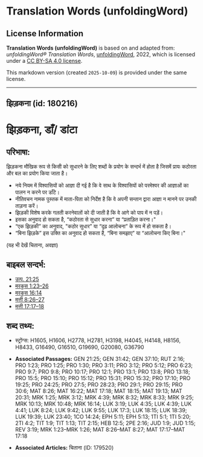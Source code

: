 # Translation Words (unfoldingWord)

## License Information

**Translation Words (unfoldingWord)** is based on and adapted from: _unfoldingWord® Translation Words_, [unfoldingWord](https://unfoldingword.org/utw), 2022, which is licensed under a [CC BY-SA 4.0 license](https://creativecommons.org/licenses/by-sa/4.0/legalcode.en).

This markdown version (created `2025-10-09`) is provided under the same license.



--------------------------------

## झिड़कना (id: 180216)

झिड़कना, डाँ/ डांटा
==================

परिभाषा:
--------

झिड़कना मौखिक रूप से किसी को सुधारने के लिए शब्दों के प्रयोग के सन्दर्भ में होता है जिसमें प्रायः कठोरता और बल का प्रयोग किया जाता है।

* नये नियम में विश्वासियों को आज्ञा दी गई है कि वे साथ के विश्वासियों को परमेश्वर की आज्ञाओं का पालन न करने पर डाँटे।
* नीतिवचन नामक पुस्तक में माता\-पिता को निर्देश है कि वे अपनी सन्तान द्वारा आज्ञा न मानने पर उनकी ताड़ना करें।
* झिड़की विशेष करके गलती करनेवालों को दी जाती है कि वे आगे को पाप में न पड़ें।
* इसका अनुवाद हो सकता है, “कठोरता से सुधार करना” या “प्रताड़ित करना।"
* “एक झिड़की” का अनुवाद, "कठोर सुधार” या “दृढ़ आलोचना” के रूप में हो सकता है।
* “बिना झिड़के” इस उक्ति का अनुवाद हो सकता है, “बिना समझाए” या “आलोचना किए बिना।"

(यह भी देखें चिताना, अवज्ञा)

बाइबल सन्दर्भ:
--------------

* [उत्प. 21:25](https://ref.ly/Gen21:25)
* [मरकुस 1:23–26](https://ref.ly/Mark1:23-Mark1:26)
* [मरकुस 16:14](https://ref.ly/Mark16:14)
* [मत्ती 8:26–27](https://ref.ly/Matt8:26-Matt8:27)
* [मत्ती 17:17–18](https://ref.ly/Matt17:17-Matt17:18)

शब्द तथ्य:
----------

* स्ट्रोंग्स: H1605, H1606, H2778, H2781, H3198, H4045, H4148, H8156, H8433, G16490, G16510, G19690, G20080, G36790

* **Associated Passages:** GEN 21:25; GEN 31:42; GEN 37:10; RUT 2:16; PRO 1:23; PRO 1:25; PRO 1:30; PRO 3:11; PRO 3:12; PRO 5:12; PRO 6:23; PRO 9:7; PRO 9:8; PRO 10:17; PRO 12:1; PRO 13:1; PRO 13:8; PRO 13:18; PRO 15:5; PRO 15:10; PRO 15:12; PRO 15:31; PRO 15:32; PRO 17:10; PRO 19:25; PRO 24:25; PRO 27:5; PRO 28:23; PRO 29:1; PRO 29:15; PRO 30:6; MAT 8:26; MAT 16:22; MAT 17:18; MAT 18:15; MAT 19:13; MAT 20:31; MRK 1:25; MRK 3:12; MRK 4:39; MRK 8:32; MRK 8:33; MRK 9:25; MRK 10:13; MRK 10:48; MRK 16:14; LUK 3:19; LUK 4:35; LUK 4:39; LUK 4:41; LUK 8:24; LUK 9:42; LUK 9:55; LUK 17:3; LUK 18:15; LUK 18:39; LUK 19:39; LUK 23:40; 1CO 14:24; EPH 5:11; EPH 5:13; 1TI 5:1; 1TI 5:20; 2TI 4:2; TIT 1:9; TIT 1:13; TIT 2:15; HEB 12:5; 2PE 2:16; JUD 1:9; JUD 1:15; REV 3:19; MRK 1:23–MRK 1:26; MAT 8:26–MAT 8:27; MAT 17:17–MAT 17:18
* **Associated Articles:** चिताना (ID: 179520)

